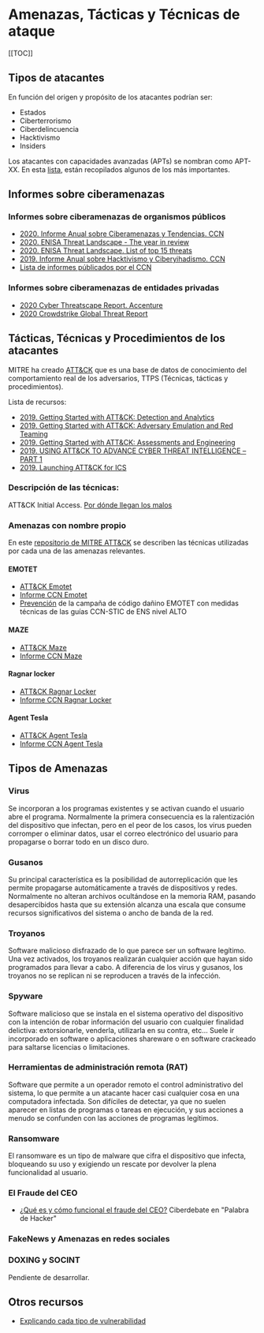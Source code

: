 # Amenazas, Tácticas y Técnicas de ataque

[[TOC]]

## Tipos de atacantes
En función del origen y propósito de los atacantes podrían ser:
* Estados
* Ciberterrorismo
* Ciberdelincuencia
* Hacktivismo
* Insiders

Los atacantes con capacidades avanzadas (APTs) se nombran como APT-XX. En esta [lista](https://attack.mitre.org/groups/), están recopilados algunos de los más importantes.

## Informes sobre ciberamenazas

### Informes sobre ciberamenazas de organismos públicos
- [2020. Informe Anual sobre Ciberamenazas y Tendencias. CCN](https://www.ccn-cert.cni.es/informes/informes-ccn-cert-publicos/5377-ccn-cert-ia-13-20-ciberamenazas-y-tendencias-edicion-2020/file.html)
- [2020. ENISA Threat Landscape - The year in review](https://www.enisa.europa.eu/publications/year-in-review/at_download/fullReport)
- [2020. ENISA Threat Landscape. List of top 15 threats](https://www.enisa.europa.eu/publications/enisa-threat-landscape-2020-list-of-top-15-threats/at_download/fullReport)
- [2019. Informe Anual sobre Hacktivismo y Ciberyihadismo. CCN](https://www.ccn-cert.cni.es/informes/informes-ccn-cert-publicos/4714-ccn-cert-ia-04-20-informe-anual-2019-hactivismo-y-ciberyihadismo-1/file.html)
- [Lista de informes públicados por el CCN](https://www.ccn-cert.cni.es/informes/informes-ccn-cert-publicos.html?limit=100)

### Informes sobre ciberamenazas de entidades privadas
- [2020 Cyber Threatscape Report. Accenture](https://www.accenture.com/_acnmedia/PDF-136/Accenture-2020-Cyber-Threatscape-Full-Report.pdf)
- [2020 Crowdstrike Global Threat Report](https://www.crowdstrike.com/resources/reports/2020-crowdstrike-global-threat-report/)


## Tácticas, Técnicas y Procedimientos de los atacantes
MITRE ha creado [ATT&CK](https://attack.mitre.org) que es una base de datos de conocimiento del comportamiento real de los adversarios, TTPS (Técnicas, tácticas y procedimientos).

Lista de recursos:
- [2019. Getting Started with ATT&CK: Detection and Analytics](https://medium.com/mitre-attack/getting-started-with-attack-detection-a8e49e4960d0)
- [2019. Getting Started with ATT&CK: Adversary Emulation and Red Teaming](https://medium.com/mitre-attack/getting-started-with-attack-red-29f074ccf7e3)
- [2019. Getting Started with ATT&CK: Assessments and Engineering](https://medium.com/mitre-attack/getting-started-with-attack-assessment-cc0b01769cb4)
- [2019. USING ATT&CK TO ADVANCE CYBER THREAT INTELLIGENCE – PART 1](https://www.mitre.org/capabilities/cybersecurity/overview/cybersecurity-blog/using-attck-to-advance-cyber-threat)
- [2019. Launching ATT&CK for ICS](https://medium.com/mitre-attack/launching-attack-for-ics-2be4d2fb9b8)

 ### Descripción de las técnicas:
 ATT&CK Initial Access. [Por dónde llegan los malos](https://attack.mitre.org/tactics/TA0001/)

### Amenazas con nombre propio
En este [repositorio de MITRE ATT&CK](https://attack.mitre.org/software/) se describen las técnicas utilizadas por cada una de las amenazas relevantes.

#### EMOTET
- [ATT&CK Emotet](https://attack.mitre.org/software/S0367/)
- [Informe CCN Emotet](https://www.ccn-cert.cni.es/informes/informes-ccn-cert-publicos/4183-ccn-cert-id-23-19-emotet/file.html)
- [Prevención](https://www.ccn-cert.cni.es/informes/informes-ccn-cert-publicos/4119-ccn-cert-ia-51-19-prevencion-de-la-campana-de-codigo-danino-emotet-con-medidas-tecnicas-de-las-guias-ccn-stic-de-ens-nivel-alto-1/file.html) de la campaña de código dañino EMOTET con medidas técnicas de las guías CCN-STIC de ENS nivel ALTO

#### MAZE
- [ATT&CK Maze](https://attack.mitre.org/software/S0449/)
- [Informe CCN Maze](https://www.ccn-cert.cni.es/informes/informes-ccn-cert-publicos/4976-ccn-cert-id-14-20-maze-1/file.html)

#### Ragnar locker
- [ATT&CK Ragnar Locker](https://attack.mitre.org/software/S0481/)
- [Informe CCN Ragnar Locker](https://www.ccn-cert.cni.es/informes/informes-ccn-cert-publicos/4811-ccn-cert-id-11-20-ragnar-locker/file.html)

#### Agent Tesla
- [ATT&CK Agent Tesla](https://attack.mitre.org/software/S0331/)
- [Informe CCN Agent Tesla](https://www.ccn-cert.cni.es/informes/informes-ccn-cert-publicos/4744-ccn-cert-id-06-20-agent-tesla/file.html)

## Tipos de Amenazas

### Virus

Se incorporan a los programas existentes y se activan cuando el usuario abre el programa. Normalmente la primera consecuencia es la ralentización 
del dispositivo que infectan, pero en el peor de los casos, los virus pueden corromper o eliminar datos, usar el correo electrónico del usuario 
para propagarse o borrar todo en un disco duro.

### Gusanos

Su principal característica es la posibilidad de autorreplicación que les permite propagarse automáticamente a través de dispositivos y redes. 
Normalmente no alteran archivos ocultándose en la memoria RAM, pasando desapercibidos hasta que su extensión alcanza una escala que consume recursos
 significativos del sistema o ancho de banda de la red.
 
### Troyanos

Software malicioso disfrazado de lo que parece ser un software legítimo. Una vez activados, los troyanos realizarán cualquier acción que hayan sido
programados para llevar a cabo. A diferencia de los virus y gusanos, los troyanos no se replican ni se reproducen a través de la infección.

### Spyware

Software malicioso que se instala en el sistema operativo del dispositivo con la intención de robar información del usuario con cualquier finalidad
delictiva: extorsionarle, venderla, utilizarla en su contra, etc… Suele ir incorporado en software o aplicaciones shareware o en software crackeado
para saltarse licencias o limitaciones.

### Herramientas de administración remota (RAT)

Software que permite a un operador remoto el control administrativo del sistema, lo que permite a un atacante hacer casi cualquier cosa en una
computadora infectada. Son difíciles de detectar, ya que no suelen aparecer en listas de programas o tareas en ejecución, y sus acciones a
menudo se confunden con las acciones de programas legítimos.

### Ransomware

El ransomware es un tipo de malware que cifra el dispositivo que infecta, bloqueando su uso y exigiendo un rescate por devolver la plena
funcionalidad al usuario.

### El Fraude del CEO
- [¿Qué es y cómo funcional el fraude del CEO?](https://www.yolandacorral.com/ciberdebate-estafa-del-ceo/) Ciberdebate en "Palabra de Hacker"

### FakeNews y Amenazas en redes sociales

### DOXING y SOCINT
Pendiente de desarrollar.


## Otros recursos
- [Explicando cada tipo de vulnerabilidad](https://www.hacksplaining.com/lessons)





